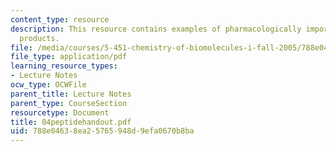 ```yaml
---
content_type: resource
description: This resource contains examples of pharmacologically important natural
  products.
file: /media/courses/5-451-chemistry-of-biomolecules-i-fall-2005/788e04638ea25765948d9efa0670b8ba_04peptidehandout.pdf
file_type: application/pdf
learning_resource_types:
- Lecture Notes
ocw_type: OCWFile
parent_title: Lecture Notes
parent_type: CourseSection
resourcetype: Document
title: 04peptidehandout.pdf
uid: 788e0463-8ea2-5765-948d-9efa0670b8ba
---
```

